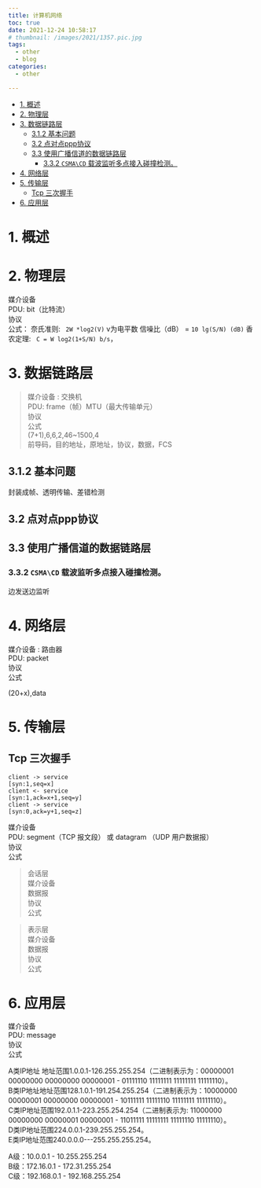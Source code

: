 ```yaml
---
title: 计算机网络
toc: true
date: 2021-12-24 10:58:17
# thumbnail: /images/2021/1357.pic.jpg
tags:
  - other
  - blog
categories:
  - other

---
```


- [1. 概述](#1-概述)
- [2. 物理层](#2-物理层)
- [3. 数据链路层](#3-数据链路层)
  - [3.1.2 基本问题](#312-基本问题)
  - [3.2 点对点ppp协议](#32-点对点ppp协议)
  - [3.3 使用广播信道的数据链路层](#33-使用广播信道的数据链路层)
    - [3.3.2 `CSMA\CD` 载波监听多点接入碰撞检测。](#332-csmacd-载波监听多点接入碰撞检测)
- [4. 网络层](#4-网络层)
- [5. 传输层](#5-传输层)
  - [Tcp 三次握手](#tcp-三次握手)
- [6. 应用层](#6-应用层)

<!--more-->

# 1. 概述

# 2. 物理层

媒介设备  
PDU: bit（比特流）  
协议  
公式： 
奈氏准则: ` 2W *log2(V)`  v为电平数
信噪比（dB） = `10 lg(S/N) (dB)`
香农定理: ` C = W log2(1+S/N) b/s`，

# 3. 数据链路层

> 媒介设备 : 交换机   
PDU: frame（帧）MTU（最大传输单元）  
协议  
公式  
(7+1),6,6,2,46~1500,4  
前导码，目的地址，原地址，协议，数据，FCS
## 3.1.2 基本问题

封装成帧、透明传输、差错检测

## 3.2 点对点ppp协议



## 3.3 使用广播信道的数据链路层

### 3.3.2 `CSMA\CD` 载波监听多点接入碰撞检测。
边发送边监听


# 4. 网络层

媒介设备 : 路由器  
PDU: packet  
协议  
公式  

(20+x),data

# 5. 传输层
## Tcp 三次握手
```
client -> service
[syn:1,seq=x]
client <- service
[syn:1,ack=x+1,seq=y]
client -> service
[syn:0,ack=y+1,seq=z]
```

媒介设备  
PDU: segment（TCP 报文段） 或 datagram （UDP 用户数据报）  
协议  
公式  

> 会话层  
媒介设备  
数据报  
协议  
公式  

>  表示层  
媒介设备  
数据报  
协议  
公式  

# 6. 应用层  

媒介设备  
PDU: message    
协议  
公式  



A类IP地址 地址范围1.0.0.1-126.255.255.254（二进制表示为：00000001 00000000 00000000 00000001 - 01111110 11111111 11111111 11111110）。  
B类IP地址地址范围128.1.0.1-191.254.255.254（二进制表示为：10000000 00000001 00000000 00000001 - 10111111 11111110 11111111 11111110）。  
C类IP地址范围192.0.1.1-223.255.254.254（二进制表示为: 11000000 00000000 00000001 00000001 - 11011111 11111111 11111110 11111110）。  
D类IP地址范围224.0.0.1-239.255.255.254。  
E类IP地址范围240.0.0.0---255.255.255.254。  


A级：10.0.0.1 - 10.255.255.254  
B级：172.16.0.1 - 172.31.255.254   
C级：192.168.0.1 - 192.168.255.254  


